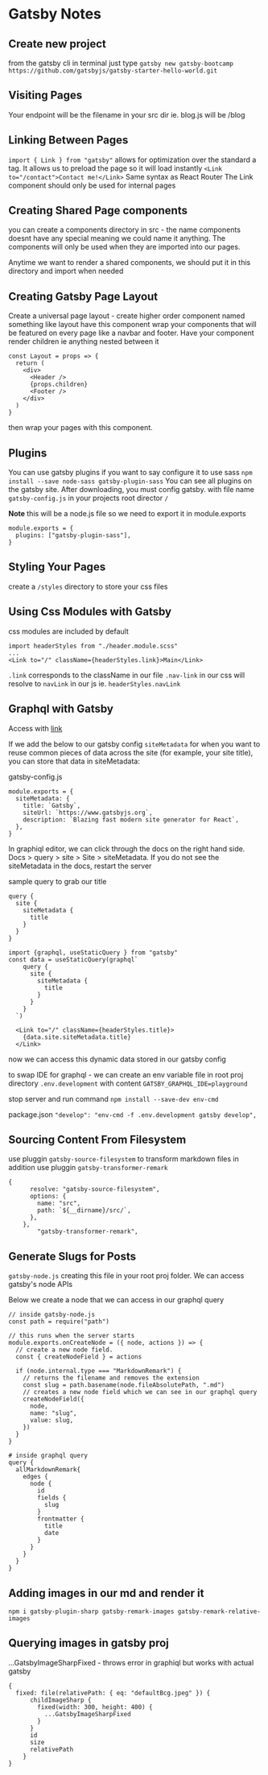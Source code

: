 # Gatsby Notes

## Create new project

from the gatsby cli in terminal just type `gatsby new gatsby-bootcamp https://github.com/gatsbyjs/gatsby-starter-hello-world.git`

## Visiting Pages

Your endpoint will be the filename in your src dir ie. blog.js will be /blog

## Linking Between Pages

`import { Link } from "gatsby"` allows for optimization over the standard a tag.
It allows us to preload the page so it will load instantly
`<Link to="/contact">Contact me!</Link>` Same syntax as React Router
The Link component should only be used for internal pages

## Creating Shared Page components

you can create a components directory in src - the name components doesnt have any special meaning
we could name it anything. The components will only be used when they are imported into our pages.

Anytime we want to render a shared components, we should put it in this directory and import when needed

## Creating Gatsby Page Layout

Create a universal page layout - create higher order component named something like layout
have this component wrap your components that will be featured on every page like
a navbar and footer. Have your component render children ie anything nested between it

```
const Layout = props => {
  return (
    <div>
      <Header />
      {props.children}
      <Footer />
    </div>
  )
}
```

then wrap your pages with this component.

## Plugins

You can use gatsby plugins if you want to say configure it to use sass
`npm install --save node-sass gatsby-plugin-sass`
You can see all plugins on the gatsby site. After downloading, you must config gatsby.
with file name `gatsby-config.js` in your projects root director `/`

**Note** this will be a node.js file so we need to export it in module.exports

```
module.exports = {
  plugins: ["gatsby-plugin-sass"],
}
```

## Styling Your Pages

create a `/styles` directory to store your css files

## Using Css Modules with Gatsby

css modules are included by default

```
import headerStyles from "./header.module.scss"
...
<Link to="/" className={headerStyles.link}>Main</Link>
```

`.link` corresponds to the className in our file
`.nav-link` in our css will resolve to `navLink` in our js ie. `headerStyles.navLink`

## Graphql with Gatsby

Access with [link](http://localhost:8000/___graphql)

If we add the below to our gatsby config
`siteMetadata` for when you want to reuse common pieces of data across the site (for example, your site title), you can store that data in siteMetadata:

gatsby-config.js

```
module.exports = {
  siteMetadata: {
    title: `Gatsby`,
    siteUrl: `https://www.gatsbyjs.org`,
    description: `Blazing fast modern site generator for React`,
  },
}
```

In graphiql editor, we can click through the docs on the right hand side. Docs > query > site > Site > siteMetadata. If you do not see the siteMetadata in the docs, restart the server

sample query to grab our title

```
query {
  site {
    siteMetadata {
      title
    }
  }
}
```

```
import {graphql, useStaticQuery } from "gatsby"
const data = useStaticQuery(graphql`
    query {
      site {
        siteMetadata {
          title
        }
      }
    }
  `)

  <Link to="/" className={headerStyles.title}>
    {data.site.siteMetadata.title}
  </Link>
```

now we can access this dynamic data stored in our gatsby config

to swap IDE for graphql - we can create an env variable
file in root proj directory `.env.development` with content
`GATSBY_GRAPHQL_IDE=playground`

stop server and run command `npm install --save-dev env-cmd`

package.json
`"develop": "env-cmd -f .env.development gatsby develop",`

## Sourcing Content From Filesystem

use pluggin `gatsby-source-filesystem`
to transform markdown files in addition use pluggin `gatsby-transformer-remark`

```
{
      resolve: "gatsby-source-filesystem",
      options: {
        name: "src",
        path: `${__dirname}/src/`,
      },
    },
        "gatsby-transformer-remark",

```

## Generate Slugs for Posts

`gatsby-node.js` creating this file in your root proj folder. We can access gatsby's node APIs

Below we create a node that we can access in our graphql query

```
// inside gatsby-node.js
const path = require("path")

// this runs when the server starts
module.exports.onCreateNode = ({ node, actions }) => {
  // create a new node field.
  const { createNodeField } = actions

  if (node.internal.type === "MarkdownRemark") {
    // returns the filename and removes the extension
    const slug = path.basename(node.fileAbsolutePath, ".md")
    // creates a new node field which we can see in our graphql query
    createNodeField({
      node,
      name: "slug",
      value: slug,
    })
  }
}

```

```
# inside graphql query
query {
  allMarkdownRemark{
    edges {
      node {
        id
        fields {
          slug
        }
        frontmatter {
          title
          date
        }
      }
    }
  }
}
```

## Adding images in our md and render it

`npm i gatsby-plugin-sharp gatsby-remark-images gatsby-remark-relative-images`

## Querying images in gatsby proj

...GatsbyImageSharpFixed - throws error in graphiql but works with actual gatsby

```
{
  fixed: file(relativePath: { eq: "defaultBcg.jpeg" }) {
      childImageSharp {
        fixed(width: 300, height: 400) {
          ...GatsbyImageSharpFixed
        }
      }
      id
      size
      relativePath
    }
}
```
